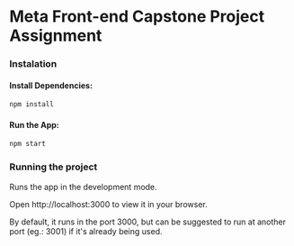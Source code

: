 # Meta Front-end Capstone Project Assignment

### Instalation

#### Install Dependencies:
```sh
npm install
```

#### Run the App:
```sh
npm start
```


### Running the project

Runs the app in the development mode.

Open http://localhost:3000 to view it in your browser.

By default, it runs in the port 3000, but can be suggested to run at another port (eg.: 3001) if it's already being used.